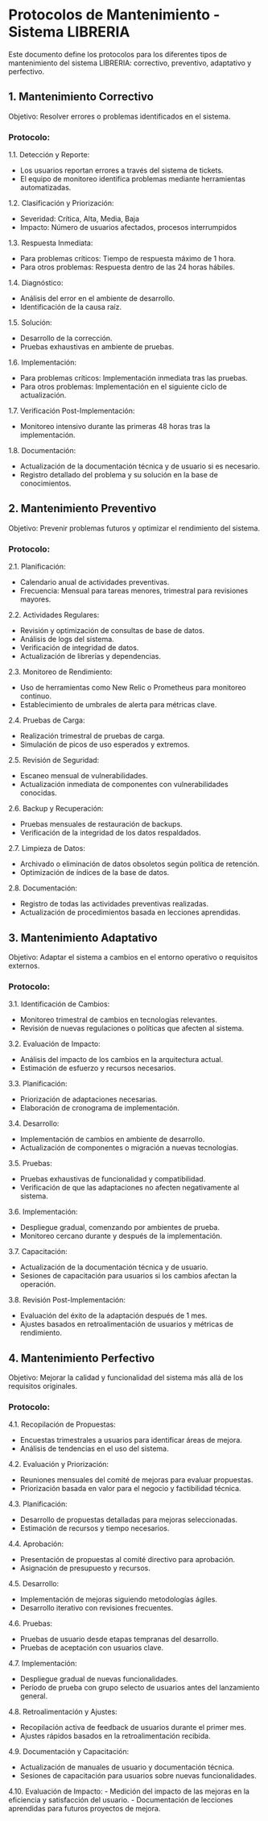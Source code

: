# Protocolos de Mantenimiento - Sistema LIBRERIA

Este documento define los protocolos para los diferentes tipos de mantenimiento del sistema LIBRERIA: correctivo, preventivo, adaptativo y perfectivo.

## 1. Mantenimiento Correctivo

Objetivo: Resolver errores o problemas identificados en el sistema.

### Protocolo:

1.1. Detección y Reporte:
   - Los usuarios reportan errores a través del sistema de tickets.
   - El equipo de monitoreo identifica problemas mediante herramientas automatizadas.

1.2. Clasificación y Priorización:
   - Severidad: Crítica, Alta, Media, Baja
   - Impacto: Número de usuarios afectados, procesos interrumpidos

1.3. Respuesta Inmediata:
   - Para problemas críticos: Tiempo de respuesta máximo de 1 hora.
   - Para otros problemas: Respuesta dentro de las 24 horas hábiles.

1.4. Diagnóstico:
   - Análisis del error en el ambiente de desarrollo.
   - Identificación de la causa raíz.

1.5. Solución:
   - Desarrollo de la corrección.
   - Pruebas exhaustivas en ambiente de pruebas.

1.6. Implementación:
   - Para problemas críticos: Implementación inmediata tras las pruebas.
   - Para otros problemas: Implementación en el siguiente ciclo de actualización.

1.7. Verificación Post-Implementación:
   - Monitoreo intensivo durante las primeras 48 horas tras la implementación.

1.8. Documentación:
   - Actualización de la documentación técnica y de usuario si es necesario.
   - Registro detallado del problema y su solución en la base de conocimientos.

## 2. Mantenimiento Preventivo

Objetivo: Prevenir problemas futuros y optimizar el rendimiento del sistema.

### Protocolo:

2.1. Planificación:
   - Calendario anual de actividades preventivas.
   - Frecuencia: Mensual para tareas menores, trimestral para revisiones mayores.

2.2. Actividades Regulares:
   - Revisión y optimización de consultas de base de datos.
   - Análisis de logs del sistema.
   - Verificación de integridad de datos.
   - Actualización de librerías y dependencias.

2.3. Monitoreo de Rendimiento:
   - Uso de herramientas como New Relic o Prometheus para monitoreo continuo.
   - Establecimiento de umbrales de alerta para métricas clave.

2.4. Pruebas de Carga:
   - Realización trimestral de pruebas de carga.
   - Simulación de picos de uso esperados y extremos.

2.5. Revisión de Seguridad:
   - Escaneo mensual de vulnerabilidades.
   - Actualización inmediata de componentes con vulnerabilidades conocidas.

2.6. Backup y Recuperación:
   - Pruebas mensuales de restauración de backups.
   - Verificación de la integridad de los datos respaldados.

2.7. Limpieza de Datos:
   - Archivado o eliminación de datos obsoletos según política de retención.
   - Optimización de índices de la base de datos.

2.8. Documentación:
   - Registro de todas las actividades preventivas realizadas.
   - Actualización de procedimientos basada en lecciones aprendidas.

## 3. Mantenimiento Adaptativo

Objetivo: Adaptar el sistema a cambios en el entorno operativo o requisitos externos.

### Protocolo:

3.1. Identificación de Cambios:
   - Monitoreo trimestral de cambios en tecnologías relevantes.
   - Revisión de nuevas regulaciones o políticas que afecten al sistema.

3.2. Evaluación de Impacto:
   - Análisis del impacto de los cambios en la arquitectura actual.
   - Estimación de esfuerzo y recursos necesarios.

3.3. Planificación:
   - Priorización de adaptaciones necesarias.
   - Elaboración de cronograma de implementación.

3.4. Desarrollo:
   - Implementación de cambios en ambiente de desarrollo.
   - Actualización de componentes o migración a nuevas tecnologías.

3.5. Pruebas:
   - Pruebas exhaustivas de funcionalidad y compatibilidad.
   - Verificación de que las adaptaciones no afecten negativamente al sistema.

3.6. Implementación:
   - Despliegue gradual, comenzando por ambientes de prueba.
   - Monitoreo cercano durante y después de la implementación.

3.7. Capacitación:
   - Actualización de la documentación técnica y de usuario.
   - Sesiones de capacitación para usuarios si los cambios afectan la operación.

3.8. Revisión Post-Implementación:
   - Evaluación del éxito de la adaptación después de 1 mes.
   - Ajustes basados en retroalimentación de usuarios y métricas de rendimiento.

## 4. Mantenimiento Perfectivo

Objetivo: Mejorar la calidad y funcionalidad del sistema más allá de los requisitos originales.

### Protocolo:

4.1. Recopilación de Propuestas:
   - Encuestas trimestrales a usuarios para identificar áreas de mejora.
   - Análisis de tendencias en el uso del sistema.

4.2. Evaluación y Priorización:
   - Reuniones mensuales del comité de mejoras para evaluar propuestas.
   - Priorización basada en valor para el negocio y factibilidad técnica.

4.3. Planificación:
   - Desarrollo de propuestas detalladas para mejoras seleccionadas.
   - Estimación de recursos y tiempo necesarios.

4.4. Aprobación:
   - Presentación de propuestas al comité directivo para aprobación.
   - Asignación de presupuesto y recursos.

4.5. Desarrollo:
   - Implementación de mejoras siguiendo metodologías ágiles.
   - Desarrollo iterativo con revisiones frecuentes.

4.6. Pruebas:
   - Pruebas de usuario desde etapas tempranas del desarrollo.
   - Pruebas de aceptación con usuarios clave.

4.7. Implementación:
   - Despliegue gradual de nuevas funcionalidades.
   - Período de prueba con grupo selecto de usuarios antes del lanzamiento general.

4.8. Retroalimentación y Ajustes:
   - Recopilación activa de feedback de usuarios durante el primer mes.
   - Ajustes rápidos basados en la retroalimentación recibida.

4.9. Documentación y Capacitación:
   - Actualización de manuales de usuario y documentación técnica.
   - Sesiones de capacitación para usuarios sobre nuevas funcionalidades.

4.10. Evaluación de Impacto:
    - Medición del impacto de las mejoras en la eficiencia y satisfacción del usuario.
    - Documentación de lecciones aprendidas para futuros proyectos de mejora.
